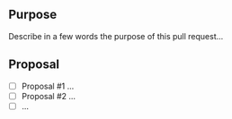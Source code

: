 ## Purpose
Describe in a few words the purpose of this pull request...

## Proposal
- [ ] Proposal #1 ...
- [ ] Proposal #2 ...
- [ ] ...
